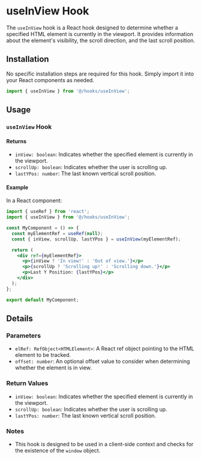 

# useInView Hook

The `useInView` hook is a React hook designed to determine whether a specified HTML element is currently in the viewport. It provides information about the element's visibility, the scroll direction, and the last scroll position.

## Installation

No specific installation steps are required for this hook. Simply import it into your React components as needed.

```jsx
import { useInView } from '@/hooks/useInView';
```

## Usage

### `useInView` Hook

#### Returns

- `inView: boolean`: Indicates whether the specified element is currently in the viewport.
- `scrollUp: boolean`: Indicates whether the user is scrolling up.
- `lastYPos: number`: The last known vertical scroll position.

#### Example

In a React component:

```jsx
import { useRef } from 'react';
import { useInView } from '@/hooks/useInView';

const MyComponent = () => {
  const myElementRef = useRef(null);
  const { inView, scrollUp, lastYPos } = useInView(myElementRef);

  return (
    <div ref={myElementRef}>
      <p>{inView ? 'In view!' : 'Out of view.'}</p>
      <p>{scrollUp ? 'Scrolling up!' : 'Scrolling down.'}</p>
      <p>Last Y Position: {lastYPos}</p>
    </div>
  );
};

export default MyComponent;
```

## Details

### Parameters

- `elRef: RefObject<HTMLElement>`: A React ref object pointing to the HTML element to be tracked.
- `offset: number`: An optional offset value to consider when determining whether the element is in view.

### Return Values

- `inView: boolean`: Indicates whether the specified element is currently in the viewport.
- `scrollUp: boolean`: Indicates whether the user is scrolling up.
- `lastYPos: number`: The last known vertical scroll position.

### Notes

- This hook is designed to be used in a client-side context and checks for the existence of the `window` object.

